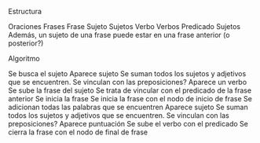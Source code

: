 Estructura

Oraciones
	Frases
		Frase Sujeto
			Sujetos
		Verbo
			Verbos
		Predicado
			Sujetos
Además, un sujeto de una frase puede estar en una frase anterior (o posterior?)

Algoritmo

Se busca el sujeto
	Aparece sujeto
		Se suman todos los sujetos y adjetivos que se encuentren.
			Se vinculan con las preposiciones?
	Aparece un verbo
		Se sube la frase del sujeto
			Se trata de vincular con el predicado de la frase anterior
			Se inicia la frase
				Se inicia la frase con el nodo de inicio de frase
		Se adicionan todas las palabras que se encuentren
	Aparece sujeto
		Se suman todos los sujetos y adjetivos que se encuentren.
			Se vinculan con las preposiciones?
	Aparece puntuación 
		Se sube el verbo con el predicado
		Se cierra la frase con el nodo de final de frase
		
